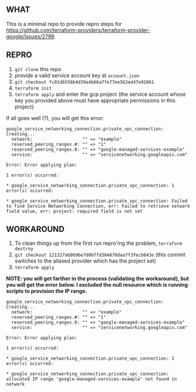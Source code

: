 ## WHAT
This is a minimal repo to provide repro steps for https://github.com/terraform-providers/terraform-provider-google/issues/2799.


## REPRO

1. `git clone` this repo
1. provide a valid service account key at `account.json`
1. `git checkout fc01d6556b4d39a4b66a7fe77ee562ed47e91061`
1. `terraform init`
1. `terraform apply` and enter the gcp project (the service account whose key you provided above must have appropriate permissions in this project)

If all goes well (?), you will get this error:

```
google_service_networking_connection.private_vpc_connection: Creating...
  network:                   "" => "example"
  reserved_peering_ranges.#: "" => "1"
  reserved_peering_ranges.0: "" => "google-managed-services-example"
  service:                   "" => "servicenetworking.googleapis.com"

Error: Error applying plan:

1 error(s) occurred:

* google_service_networking_connection.private_vpc_connection: 1 error(s) occurred:

* google_service_networking_connection.private_vpc_connection: Failed to find Service Networking Connection, err: Failed to retrieve network field value, err: project: required field is not set
```


## WORKAROUND

1. To clean things up from the first run repro'ing the problem, `terraform destroy`
1. `git checkout 121327a68696e7d06ffd384870dea7f3fecb843e` (this commit switches to the aliased provider which has the project set)
1. `terraform apply`

**NOTE: you will get farther in the process (validating the workaround), but you will get the error below. I excluded the null resource which is running scripts to provision the IP range.**


```
google_service_networking_connection.private_vpc_connection: Creating...
  network:                   "" => "example"
  reserved_peering_ranges.#: "" => "1"
  reserved_peering_ranges.0: "" => "google-managed-services-example"
  service:                   "" => "servicenetworking.googleapis.com"

Error: Error applying plan:

1 error(s) occurred:

* google_service_networking_connection.private_vpc_connection: 1 error(s) occurred:

* google_service_networking_connection.private_vpc_connection: allocated IP range 'google-managed-services-example' not found in network

```
